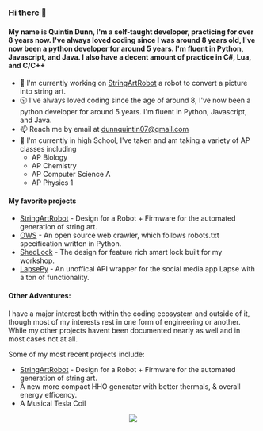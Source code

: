 ### Hi there 👋

#### My name is Quintin Dunn, I'm a self-taught developer, practicing for over 8 years now. I've always loved coding since I was around 8 years old, I've now been a python developer for around 5 years. I'm fluent in Python, Javascript, and Java. I also have a decent amount of practice in C#, Lua, and C/C++

- 🔭 I'm currently working on [StringArtRobot](https://github.com/quintindunn/stringArtRobot/) a robot to convert a picture into string art.
- 🕥 I've always loved coding since the age of around 8, I've now been a python developer for around 5 years. I'm fluent in Python, Javascript, and Java.
- 📫 Reach me by email at [dunnquintin07@gmail.com](mailto:dunnquintin07@gmail.com)
- 🏫 I'm currently in high School, I've taken and am taking a variety of AP classes including
  - AP Biology
  - AP Chemistry
  - AP Computer Science A
  - AP Physics 1

#### My favorite projects
 - [StringArtRobot](https://github.com/quintindunn/StringArtRobot) - Design for a Robot + Firmware for the automated generation of string art.
 - [OWS](https://github.com/quintindunn/OWS) - An open source web crawler, which follows robots.txt specification written in Python.
 - [ShedLock](https://github.com/quintindunn/ShedLock) - The design for feature rich smart lock built for my workshop.
 - [LapsePy](https://github.com/quintindunn/lapsepy) - An unoffical API wrapper for the social media app Lapse with a ton of functionality.

#### Other Adventures:
I have a major interest both within the coding ecosystem and outside of it, though most of my interests rest in one form of engineering or another. While my other projects havent been documented nearly as well and in most cases not at all.

Some of my most recent projects include:
- [StringArtRobot](https://github.com/quintindunn/StringArtRobot) - Design for a Robot + Firmware for the automated generation of string art.
- A new more compact HHO generater with better thermals, & overall energy efficency.
- A Musical Tesla Coil

<div align="center">
  <img src="https://github-readme-stats.vercel.app/api/top-langs/?username=quintindunn&theme=onedark&layout=compact">
</div>
